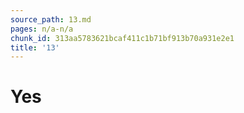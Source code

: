 ```yaml
---
source_path: 13.md
pages: n/a-n/a
chunk_id: 313aa5783621bcaf411c1b71bf913b70a931e2e1
title: '13'
---
```

# Yes
